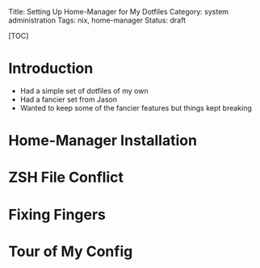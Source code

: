 Title: Setting Up Home-Manager for My Dotfiles
Category: system administration
Tags: nix, home-manager
Status: draft

[TOC]

# Introduction

- Had a simple set of dotfiles of my own
- Had a fancier set from Jason
- Wanted to keep some of the fancier features but things kept breaking

# Home-Manager Installation

# ZSH File Conflict

# Fixing Fingers

# Tour of My Config
